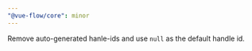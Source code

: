 ```yaml
---
"@vue-flow/core": minor
---
```


Remove auto-generated hanle-ids and use `null` as the default handle id.
